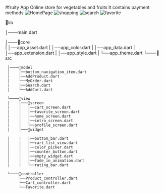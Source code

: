#fruity App
Online store for vegetables and fruits
It contains payment methods
![HomePage](https://user-images.githubusercontent.com/47438788/167224956-49abb858-d7dc-403b-8a76-dc952c8d2c9c.jpeg)
![shopping](https://user-images.githubusercontent.com/47438788/167224968-c59dd49a-b460-4587-a6a0-56810549dc36.jpeg)
![search](https://user-images.githubusercontent.com/47438788/167224983-e89c61a6-b72f-48e1-8456-bb83ede176b3.jpeg)
![favorite](https://user-images.githubusercontent.com/47438788/167224986-e5ed5bac-a53e-4c36-8c68-bdbabbb47ec1.jpeg)


📂lib

 │───main.dart 
 
 │───📂core  
 |   │──app_asset.dart
 |   │──app_color.dart
 |   │──app_data.dart
 |   │──app_extension.dart
 |   │──app_style.dart
 |   └──app_theme.dart
 └───📂src
 
     │────📂model
     │    │──bottom_navigation_item.dart
     |    │──AddProduct.dart
     |    └──MyOrder.dart
     |    │──Search.dart
     |    └──AddCart.dart
     
     └────📂view
     |    │───📂screen
     |    |   |──cart_screen.dart
     |    |   |──favorite_screen.dart
     |    |   |──home_screen.dart
     |    |   |──intro_screen.dart
     |    |   └──profile_screen.dart
     |    │───📂widget
    
     |    |   |──bottom_bar.dart
     │    |   |──cart_list_view.dart
     │    |   |──color_picker.dart
     │    |   |──counter_button.dart
     │    |   |──empty_widget.dart
     │    |   |──fade_in_animation.dart
     |    |   └──rating_bar.dart
     
     └────📂controller
          └──Product_controller.dart
          └──Cart_controller.dart
          └──Favorite.dart
